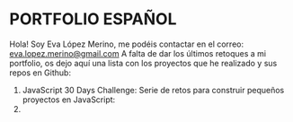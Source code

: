 # PORTFOLIO ESPAÑOL

Hola! Soy Eva López Merino, me podéis contactar en el correo: eva.lopez.merino@gmail.com
A falta de dar los últimos retoques a mi portfolio, os dejo aquí una lista con los proyectos que he realizado y sus repos en Github:

1. JavaScript 30 Days Challenge: Serie de retos para construir pequeños proyectos en JavaScript:
2. 
